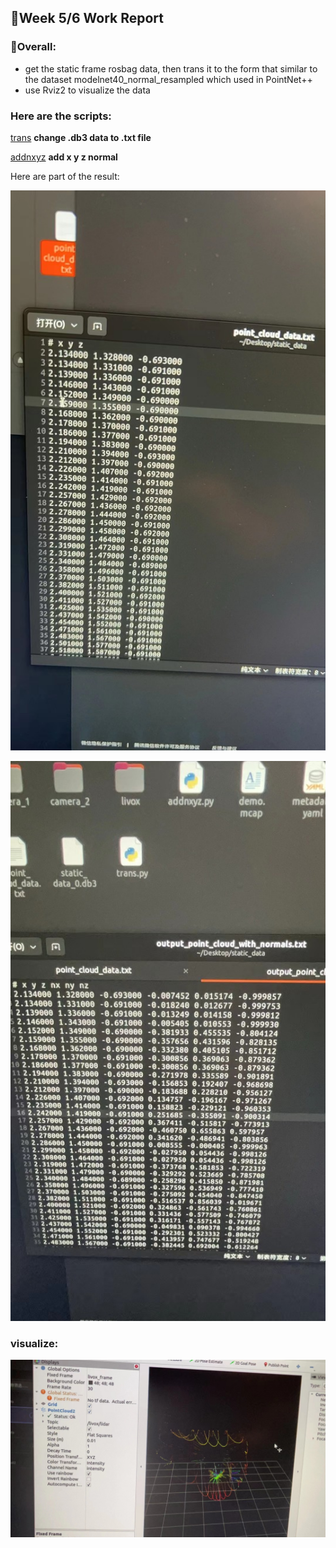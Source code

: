 ## 💼Week 5/6 Work Report

### 👯Overall: 
- get the static frame rosbag data, then trans it to the form that similar to the dataset modelnet40_normal_resampled which used in PointNet++
- use Rviz2 to visualize the data


### Here are the scripts:
[trans](./week5/trans.py) __change .db3 data to .txt file__

[addnxyz](./week5/addnxyz.py) __add x y z normal__

Here are part of the result:

![xyz](./week5/xyz.jpeg)

![nxyz](./week5/nxyz.jpeg)


### visualize:
![v](./week5/visual.jpeg)
